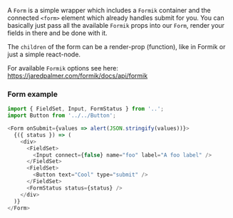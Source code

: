 A `Form` is a simple wrapper which includes a `Formik` container and the connected `<form>` element which already handles submit for you. You can basically just pass all the available `Formik` props into our `Form`, render your fields in there and be done with it.

The `children` of the form can be a render-prop (function), like in Formik or just a simple react-node.

For available `Formik` options see here: https://jaredpalmer.com/formik/docs/api/formik

### Form example

```js
import { FieldSet, Input, FormStatus } from '..';
import Button from '../../Button';

<Form onSubmit={values => alert(JSON.stringify(values))}>
  {({ status }) => (
    <div>
      <FieldSet>
        <Input connect={false} name="foo" label="A foo label" />
      </FieldSet>
      <FieldSet>
        <Button text="Cool" type="submit" />
      </FieldSet>
      <FormStatus status={status} />
    </div>
  )}
</Form>
```
